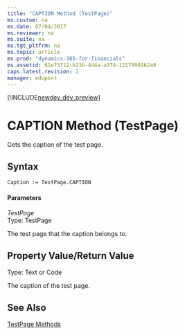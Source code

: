 ```yaml
---
title: "CAPTION Method (TestPage)"
ms.custom: na
ms.date: 07/04/2017
ms.reviewer: na
ms.suite: na
ms.tgt_pltfrm: na
ms.topic: article
ms.prod: "dynamics-365-for-financials"
ms.assetid: 61e73712-b23b-4d4a-a376-1217999162a9
caps.latest.revision: 2
manager: edupont
---
```


[!INCLUDE[newdev_dev_preview](../includes/newdev_dev_preview.md)]

# CAPTION Method (TestPage)
Gets the caption of the test page.  
  
## Syntax  
  
```  
Caption := TestPage.CAPTION  
```  
  
#### Parameters  
 *TestPage*  
 Type: TestPage  
  
 The test page that the caption belongs to.  
  
## Property Value/Return Value  
 Type: Text or Code  
  
 The caption of the test page.  
  
## See Also  
 [TestPage Methods](devenv-TestPage-Methods.md)